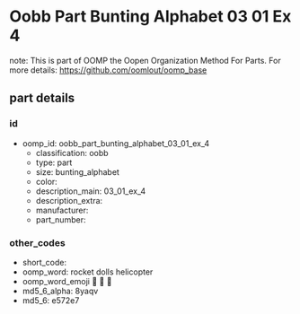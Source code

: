 # Oobb Part Bunting Alphabet 03 01 Ex 4  

note: This is part of OOMP the Oopen Organization Method For Parts. For more details: https://github.com/oomlout/oomp_base

##  part details





### id
* oomp_id: oobb_part_bunting_alphabet_03_01_ex_4
  * classification: oobb
  * type: part
  * size: bunting_alphabet
  * color: 
  * description_main: 03_01_ex_4
  * description_extra: 
  * manufacturer: 
  * part_number: 

### other_codes
* short_code: 
* oomp_word: rocket dolls helicopter
* oomp_word_emoji :rocket: :dolls: :helicopter:
* md5_6_alpha: 8yaqv
* md5_6: e572e7